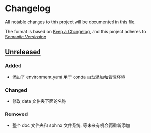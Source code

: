 # Changelog

All notable changes to this project will be documented in this file.

The format is based on [Keep a Changelog](https://keepachangelog.com/en/1.0.0/),
and this project adheres to [Semantic Versioning](https://semver.org/spec/v2.0.0.html).

## [Unreleased]

### Added
 - 添加了 environment.yaml 用于 conda 自动添加和管理环境

### Changed 
 - 修改 data 文件夹下面的名称

### Removed
 - 整个 doc 文件夹和 sphinx 文件系统, 等未来有机会再重新添加

[unreleased]: https://github.com/Janzulene/cookiecutter-data-science...HEAD
